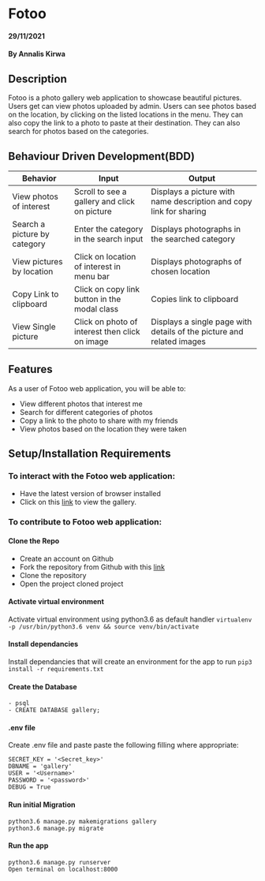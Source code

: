 # Fotoo  
#### 29/11/2021   
#### By **Annalis Kirwa**  
## Description  
 Fotoo is a photo gallery web application to showcase beautiful pictures. 
 Users get can view photos uploaded by admin. Users can see photos based on the location, by clicking on the listed locations in the menu. 
 They can also copy the link to a photo to paste at their destination.
 They can also search for photos based on the categories.  


## Behaviour Driven Development(BDD) 
| Behavior            | Input                         | Output                        |
| ------------------- | ----------------------------- | ----------------------------- |
| View photos of interest | Scroll to see a gallery and click on picture | Displays a picture with name description and copy link for sharing |
| Search a picture by category | Enter the category in the search input| Displays photographs in the searched category |
| View pictures by location | Click on location of interest in menu bar | Displays photographs of chosen location |
| Copy Link to clipboard | Click on copy link button in the modal class | Copies link to clipboard |
| View Single picture | Click on photo of interest then click on image | Displays a single page with details of the picture and related images |

 ## Features   
 As a user of Fotoo web application, you will be able to:  
  * View different photos that interest me  
  * Search for different categories of photos  
  * Copy a link to the photo to share with my friends  
  * View photos based on the location they were taken  
  
 ## Setup/Installation Requirements  
 ### To interact with the Fotoo web application:   
* Have the latest version of browser installed  
* Click on this <a href = "https://fotoo-ann.herokuapp.com/">link</a> to view the gallery. 
 ### To contribute to Fotoo web application:  
 #### Clone the Repo  
 * Create an account on Github
* Fork the repository from Github with this <a href = "https://github.com/Annaliskirwa/_Photography_WebApp" >link </a>
* Clone the repository
* Open the project cloned project
####  Activate virtual environment
Activate virtual environment using python3.6 as default handler
    `virtualenv -p /usr/bin/python3.6 venv && source venv/bin/activate`
####  Install dependancies
Install dependancies that will create an environment for the app to run `pip3 install -r requirements.txt`
####  Create the Database
    - psql
    - CREATE DATABASE gallery;
####  .env file
Create .env file and paste paste the following filling where appropriate:

    SECRET_KEY = '<Secret_key>'
    DBNAME = 'gallery'
    USER = '<Username>'
    PASSWORD = '<password>'
    DEBUG = True
#### Run initial Migration
    python3.6 manage.py makemigrations gallery
    python3.6 manage.py migrate
#### Run the app
    python3.6 manage.py runserver
    Open terminal on localhost:8000
